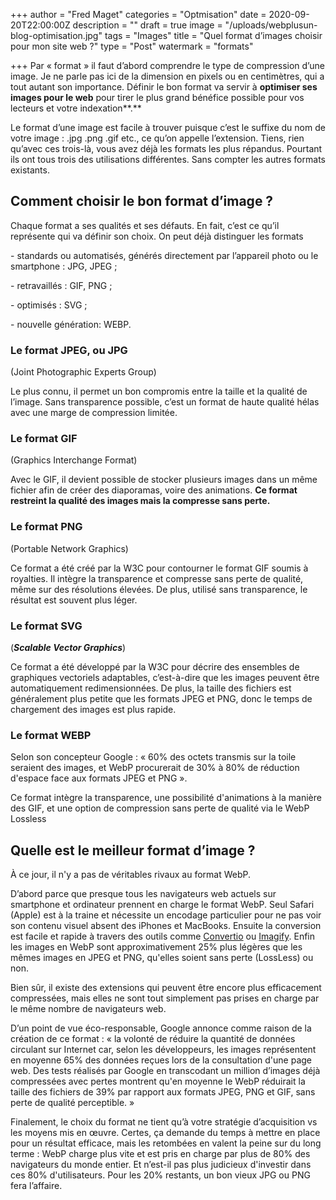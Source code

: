 +++
author = "Fred Maget"
categories = "Optmisation"
date = 2020-09-20T22:00:00Z
description = ""
draft = true
image = "/uploads/webplusun-blog-optimisation.jpg"
tags = "Images"
title = "Quel format d’images choisir pour mon site web ?"
type = "Post"
watermark = "formats"

+++
Par « format » il faut d’abord comprendre le type de compression d’une image. Je ne parle pas ici de la dimension en pixels ou en centimètres, qui a tout autant son importance. Définir le bon format va servir à **optimiser ses images pour le web** pour tirer le plus grand bénéfice possible pour vos lecteurs et votre indexation**.**

Le format d’une image est facile à trouver puisque c’est le suffixe du nom de votre image : .jpg .png .gif etc., ce qu’on appelle l’extension. Tiens, rien qu’avec ces trois-là, vous avez déjà les formats les plus répandus. Pourtant ils ont tous trois des utilisations différentes. Sans compter les autres formats existants.

## **Comment choisir le bon format d’image ?**

Chaque format a ses qualités et ses défauts. En fait, c’est ce qu’il représente qui va définir son choix. On peut déjà distinguer les formats

\- standards ou automatisés, générés directement par l’appareil photo ou le smartphone : JPG, JPEG ;

\- retravaillés : GIF, PNG ;

\- optimisés : SVG ;

\- nouvelle génération: WEBP.

### **Le format JPEG, ou JPG**

(Joint Photographic Experts Group)

Le plus connu, il permet un bon compromis entre la taille et la qualité de l’image. Sans transparence possible, c’est un format de haute qualité hélas avec une marge de compression limitée.

### **Le format GIF**

(Graphics Interchange Format)

Avec le GIF, il devient possible de stocker plusieurs images dans un même fichier afin de créer des diaporamas, voire des animations. **Ce format restreint la qualité des images mais la compresse sans perte.**

### **Le format PNG**

(Portable Network Graphics)

Ce format a été créé par la W3C pour contourner le format GIF soumis à royalties. Il intègre la transparence et compresse sans perte de qualité, même sur des résolutions élevées. De plus, utilisé sans transparence, le résultat est souvent plus léger.

### **Le format SVG**

(**_Scalable Vector Graphics_**)

Ce format a été développé par la W3C pour décrire des ensembles de graphiques vectoriels adaptables, c’est-à-dire que les images peuvent être automatiquement redimensionnées. De plus, la taille des fichiers est généralement plus petite que les formats JPEG et PNG, donc le temps de chargement des images est plus rapide.

### **Le format WEBP**

Selon son concepteur Google : « 60% des octets transmis sur la toile seraient des images, et WebP procurerait de 30% à 80% de réduction d'espace face aux formats JPEG et PNG ».

Ce format intègre la transparence, une possibilité d'animations à la manière des GIF, et une option de compression sans perte de qualité via le WebP Lossless

## **Quelle est le meilleur format d’image ?**

À ce jour, il n'y a pas de véritables rivaux au format WebP.

D’abord parce que presque tous les navigateurs web actuels sur smartphone et ordinateur prennent en charge le format WebP. Seul Safari (Apple) est à la traine et nécessite un encodage particulier pour ne pas voir son contenu visuel absent des iPhones et MacBooks. Ensuite la conversion est facile et rapide à travers des outils comme [Convertio](https://convertio.co/fr/formats/webp/) ou [Imagify](https://imagify.io/fr). Enfin les images en WebP sont approximativement 25% plus légères que les mêmes images en JPEG et PNG, qu'elles soient sans perte (LossLess) ou non.

Bien sûr, il existe des extensions qui peuvent être encore plus efficacement compressées, mais elles ne sont tout simplement pas prises en charge par le même nombre de navigateurs web.

D’un point de vue éco-responsable, Google annonce comme raison de la création de ce format : « la volonté de réduire la quantité de données circulant sur Internet car, selon les développeurs, les images représentent en moyenne 65% des données reçues lors de la consultation d'une page web. Des tests réalisés par Google en transcodant un million d’images déjà compressées avec pertes montrent qu'en moyenne le WebP réduirait la taille des fichiers de 39% par rapport aux formats JPEG, PNG et GIF, sans perte de qualité perceptible. »

Finalement, le choix du format ne tient qu’à votre stratégie d’acquisition vs les moyens mis en œuvre. Certes, ça demande du temps à mettre en place pour un résultat efficace, mais les retombées en valent la peine sur du long terme : WebP charge plus vite et est pris en charge par plus de 80% des navigateurs du monde entier. Et n’est-il pas plus judicieux d'investir dans ces 80% d'utilisateurs. Pour les 20% restants, un bon vieux JPG ou PNG fera l’affaire.